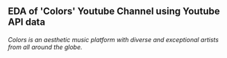 ## EDA of 'Colors' Youtube Channel using Youtube API data

###### Colors is an aesthetic music platform with diverse and exceptional artists from all around the globe.
